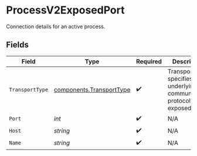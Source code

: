 # ProcessV2ExposedPort

Connection details for an active process.


## Fields

| Field                                                                               | Type                                                                                | Required                                                                            | Description                                                                         |
| ----------------------------------------------------------------------------------- | ----------------------------------------------------------------------------------- | ----------------------------------------------------------------------------------- | ----------------------------------------------------------------------------------- |
| `TransportType`                                                                     | [components.TransportType](../../models/components/transporttype.md)                | :heavy_check_mark:                                                                  | Transport type specifies the underlying communication protocol to the exposed port. |
| `Port`                                                                              | *int*                                                                               | :heavy_check_mark:                                                                  | N/A                                                                                 |
| `Host`                                                                              | *string*                                                                            | :heavy_check_mark:                                                                  | N/A                                                                                 |
| `Name`                                                                              | *string*                                                                            | :heavy_check_mark:                                                                  | N/A                                                                                 |